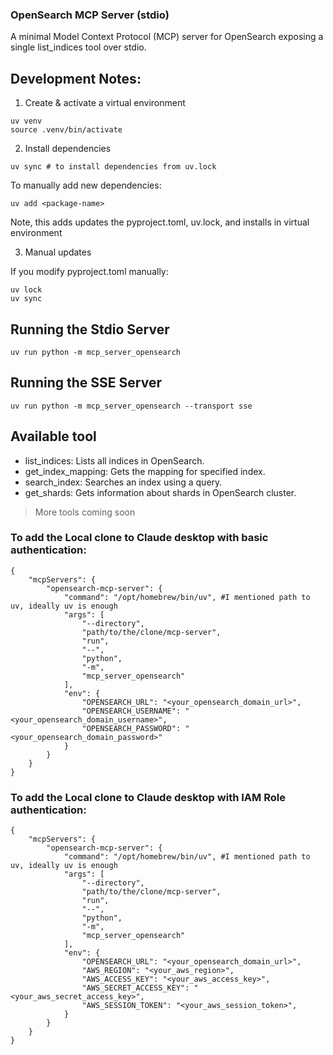### OpenSearch MCP Server (stdio)
A minimal Model Context Protocol (MCP) server for OpenSearch exposing a single list_indices tool over stdio.

## Development Notes:

1. Create & activate a virtual environment
```
uv venv 
source .venv/bin/activate
```

2. Install dependencies

```
uv sync # to install dependencies from uv.lock
```

To manually add new dependencies:
```
uv add <package-name>
```

Note, this adds updates the pyproject.toml, uv.lock, and installs in virtual environment

3. Manual updates

If you modify pyproject.toml manually:

```
uv lock 
uv sync
```

## Running the Stdio Server
```
uv run python -m mcp_server_opensearch 
```

## Running the SSE Server
```
uv run python -m mcp_server_opensearch --transport sse
```

## Available tool
- list_indices: Lists all indices in OpenSearch.
- get_index_mapping: Gets the mapping for specified index.
- search_index: Searches an index using a query.
- get_shards: Gets information about shards in OpenSearch cluster.

> More tools coming soon

### To add the Local clone to Claude desktop with basic authentication:
```
{
    "mcpServers": {
        "opensearch-mcp-server": {
            "command": "/opt/homebrew/bin/uv", #I mentioned path to uv, ideally uv is enough
            "args": [
                "--directory",
                "path/to/the/clone/mcp-server",
                "run",
                "--",
                "python",
                "-m",
                "mcp_server_opensearch"
            ],
            "env": {
                "OPENSEARCH_URL": "<your_opensearch_domain_url>",
                "OPENSEARCH_USERNAME": "<your_opensearch_domain_username>",
                "OPENSEARCH_PASSWORD": "<your_opensearch_domain_password>"
            }
        }
    }
}

```

### To add the Local clone to Claude desktop with IAM Role authentication:
```
{
    "mcpServers": {
        "opensearch-mcp-server": {
            "command": "/opt/homebrew/bin/uv", #I mentioned path to uv, ideally uv is enough
            "args": [
                "--directory",
                "path/to/the/clone/mcp-server",
                "run",
                "--",
                "python",
                "-m",
                "mcp_server_opensearch"
            ],
            "env": {
                "OPENSEARCH_URL": "<your_opensearch_domain_url>",
                "AWS_REGION": "<your_aws_region>",
                "AWS_ACCESS_KEY": "<your_aws_access_key>",
                "AWS_SECRET_ACCESS_KEY": "<your_aws_secret_access_key>",
                "AWS_SESSION_TOKEN": "<your_aws_session_token>",
            }
        }
    }
}
```